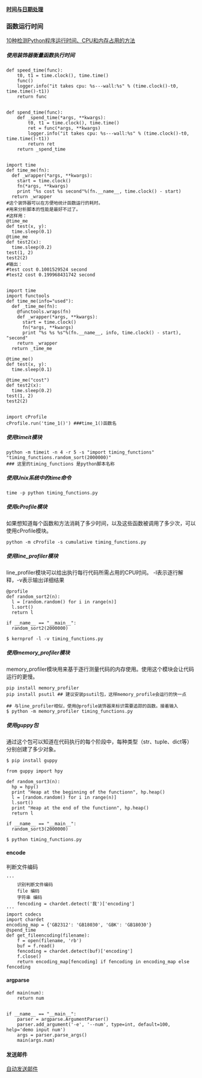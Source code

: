 #### [时间与日期处理](http://www.wklken.me/posts/2015/03/03/python-base-datetime.html)

### 函数运行时间

[10种检测Python程序运行时间、CPU和内存占用的方法](http://www.jb51.net/article/63244.htm)

##### 使用装饰器衡量函数执行时间

```
def speed_time(func):
    t0, t1 = time.clock(), time.time()
    func()
    logger.info("it takes cpu: %s---wall:%s" % (time.clock()-t0, time.time()-t1))
    return func


def spend_time(func):
    def _spend_time(*args, **kwargs):
        t0, t1 = time.clock(), time.time()
        ret = func(*args, **kwargs)
        logger.info("it takes cpu: %s---wall:%s" % (time.clock()-t0, time.time()-t1))
        return ret
    return _spend_time


import time
def time_me(fn):
  def _wrapper(*args, **kwargs):
    start = time.clock()
    fn(*args, **kwargs)
    print "%s cost %s second"%(fn.__name__, time.clock() - start)
  return _wrapper
#这个装饰器可以在方便地统计函数运行的耗时。
#用来分析脚本的性能是最好不过了。
#这样用：
@time_me
def test(x, y):
  time.sleep(0.1)
@time_me
def test2(x):
  time.sleep(0.2)
test(1, 2)
test2(2)
#输出：
#test cost 0.1001529524 second
#test2 cost 0.199968431742 second


import time
import functools
def time_me(info="used"):
  def _time_me(fn):
    @functools.wraps(fn)
    def _wrapper(*args, **kwargs):
      start = time.clock()
      fn(*args, **kwargs)
      print "%s %s %s"%(fn.__name__, info, time.clock() - start), "second"
    return _wrapper
  return _time_me

@time_me()
def test(x, y):
  time.sleep(0.1)

@time_me("cost")
def test2(x):
  time.sleep(0.2)
test(1, 2)
test2(2)


import cProfile
cProfile.run('time_1()') ###time_1()函数名
```

##### 使用timeit模块

```
python -m timeit -n 4 -r 5 -s "import timing_functions" "timing_functions.random_sort(2000000)"
### 这里的timing_functions 是python脚本名称
```

##### 使用Unix系统中的time命令

```
time -p python timing_functions.py
```

##### 使用cProfile模块

如果想知道每个函数和方法消耗了多少时间，以及这些函数被调用了多少次，可以使用cProfile模块。

```
python -m cProfile -s cumulative timing_functions.py
```

##### **使用line\_profiler模块**

line\_profiler模块可以给出执行每行代码所需占用的CPU时间。 -l表示逐行解释，-v表示输出详细结果

```
@profile
def random_sort2(n):
  l = [random.random() for i in range(n)]
  l.sort()
  return l
  
if __name__ == "__main__":
  random_sort2(2000000)

$ kernprof -l -v timing_functions.py
```

##### **使用memory\_profiler模块**

memory\_profiler模块用来基于逐行测量代码的内存使用。使用这个模块会让代码运行的更慢。

```
pip install memory_profiler
pip install psutil ## 建议安装psutil包，这样memory_profile会运行的快一点

## 与line_profiler相似，使用@profile装饰器来标识需要追踪的函数。接着输入
$ python -m memory_profiler timing_functions.py
```

##### **使用guppy包**

通过这个包可以知道在代码执行的每个阶段中，每种类型（str、tuple、dict等）分别创建了多少对象。

```
$ pip install guppy

from guppy import hpy
  
def random_sort3(n):
  hp = hpy()
  print "Heap at the beginning of the functionn", hp.heap()
  l = [random.random() for i in range(n)]
  l.sort()
  print "Heap at the end of the functionn", hp.heap()
  return l
  
if __name__ == "__main__":
  random_sort3(2000000)

$ python timing_functions.py
```

#### 

#### encode

判断文件编码

```
'''
    识别判断文件编码
    file 编码
    字符串 编码
    fencoding = chardet.detect('我')['encoding']
'''
import codecs
import chardet
encoding_map = {'GB2312': 'GB18030', 'GBK': 'GB18030'}
@spend_time
def get_fileencoding(filename):
    f = open(filename, 'rb')
    buf = f.read()
    fencoding = chardet.detect(buf)['encoding']
    f.close()
    return encoding_map[fencoding] if fencoding in encoding_map else fencoding
```

#### argparse

```
def main(num):
    return num


if __name__ == "__main__":
    parser = argparse.ArgumentParser()
    parser.add_argument('-e', '--num', type=int, default=100, help='demo input num')
    args = parser.parse_args()
    main(args.num)
```

#### 发送邮件

[自动发送邮件](http://www.runoob.com/python3/python3-smtp.html)

